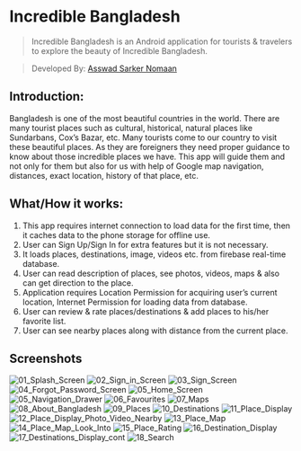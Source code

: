 # Incredible Bangladesh

> Incredible Bangladesh is an Android application for tourists & travelers to explore the beauty of Incredible Bangladesh.

> Developed By: [Asswad Sarker Nomaan](https://www.asswadsarker.me "Asswad Sarker Nomaan")

## Introduction:

Bangladesh is one of the most beautiful countries in the world. There are many tourist places such as cultural, historical, natural places like Sundarbans, Cox’s Bazar, etc. Many tourists come to our country to visit these beautiful places. As they are foreigners they need proper guidance to know about those incredible places we have. This app will guide them and not only for them but also for us with help of Google map navigation, distances, exact location, history of that place, etc.

## What/How it works:

1. This app requires internet connection to load data for the first time, then it caches data to the phone storage for offline use.
2. User can Sign Up/Sign In for extra features but it is not necessary.
3. It loads places, destinations, image, videos etc. from firebase real-time database.
4. User can read description of places, see photos, videos, maps & also can get direction to the place.
5. Application requires Location Permission for acquiring user’s current location, Internet Permission for loading data from database.
6. User can review & rate places/destinations & add places to his/her favorite list.
7. User can see nearby places along with distance from the current place.

## Screenshots

![01_Splash_Screen](screenshots/01_Splash_Screen.jpg "Splash Screen")
![02_Sign_in_Screen](screenshots/02_Sign_in_Screen.jpg "Sign in Screen")
![03_Sign_Screen](screenshots/03_Sign_Screen.jpg "Sign Screen")
![04_Forgot_Password_Screen](screenshots/04_Forgot_Password_Screen.jpg "Forgot Password Screen")
![05_Home_Screen](screenshots/05_Home_Screen.jpg "Home Screen")
![05_Navigation_Drawer](screenshots/05_Navigation_Drawer.jpg "Navigation Drawer")
![06_Favourites](screenshots/06_Favourites.jpg "Favourites")
![07_Maps](screenshots/07_Maps.jpg "Maps")
![08_About_Bangladesh](screenshots/08_About_Bangladesh.jpg "About Bangladesh")
![09_Places](screenshots/09_Places.jpg "Places")
![10_Destinations](screenshots/10_Destinations.jpg "Destinations")
![11_Place_Display](screenshots/11_Place_Display.jpg "Place Display")
![12_Place_Display_Photo_Video_Nearby](screenshots/12_Place_Display_Photo_Video_Nearby.jpg "Place Display Photo Video Nearby")
![13_Place_Map](screenshots/13_Place_Map.jpg "Place Map")
![14_Place_Map_Look_Into](screenshots/14_Place_Map_Look_Into.jpg "Place Map Look Into")
![15_Place_Rating](screenshots/15_Place_Rating.jpg "Place Rating")
![16_Destination_Display](screenshots/16_Destination_Display.jpg "Destination Display")
![17_Destinations_Display_cont](screenshots/17_Destinations_Display_cont.jpg "Destinations Display cont")
![18_Search](screenshots/18_Search.jpg "Search")
